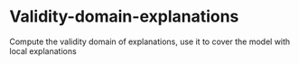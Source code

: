 # Validity-domain-explanations
Compute the validity domain of explanations, use it to cover the model with local explanations
